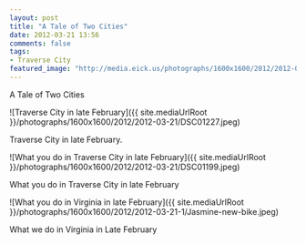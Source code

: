 ```yaml
---
layout: post
title: "A Tale of Two Cities"
date: 2012-03-21 13:56
comments: false
tags: 
- Traverse City
featured_image: "http://media.eick.us/photographs/1600x1600/2012/2012-03-21/DSC01227.jpeg"
---
```

A Tale of Two Cities
 


![Traverse City in late February]({{ site.mediaUrlRoot }}/photographs/1600x1600/2012/2012-03-21/DSC01227.jpeg)


Traverse City in late February.



![What you do in Traverse City in late February]({{ site.mediaUrlRoot }}/photographs/1600x1600/2012/2012-03-21/DSC01199.jpeg)

What you do in Traverse City in late February



![What you do in Virginia in late February]({{ site.mediaUrlRoot }}/photographs/1600x1600/2012/2012-03-21-1/Jasmine-new-bike.jpeg)


What we do in Virginia in Late February
